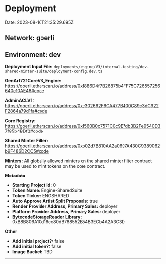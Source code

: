 
# Deployment

Date: 2023-08-16T21:35:29.695Z

## **Network:** goerli

## **Environment:** dev

**Deployment Input File:** `deployments/engine/V3/internal-testing/dev-shared-minter-suite/deployment-config.dev.ts`

**GenArt721CoreV3_Engine:** https://goerli.etherscan.io/address/0x1886D4f7B26875b4FF75C726557256640c10AE46#code

**AdminACLV1:** https://goerli.etherscan.io/address/0xe302662F6CA477B400C89c3dC922F2864a79d1fa#code

**Core Registry:** https://goerli.etherscan.io/address/0x1560B0c7571C0c9E7db3B2Fe9540D37f85b4BDf2#code

**Shared Minter Filter:** https://goerli.etherscan.io/address/0xb02d7B810AA2a0697A430C9389062b9F486D2CC5#code

**Minters:** All globally allowed minters on the shared minter filter contract may be used to mint tokens on the core contract.

**Metadata**

- **Starting Project Id:** 0
- **Token Name:** Engine-SharedSuite
- **Token Ticker:** ENGSHARED
- **Auto Approve Artist Split Proposals:** true
- **Render Provider Address, Primary Sales:** deployer
- **Platform Provider Address, Primary Sales:** deployer
- **BytecodeStorageReader Library:** 0xB8B806A10d16cc80dB788552B54B3ECb4A2A3C3D

**Other**

- **Add initial project?:** false
- **Add initial token?:** false
- **Image Bucket:** TBD

---

